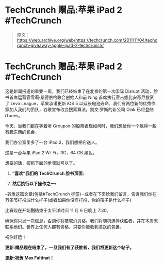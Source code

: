 # TechCrunch 赠品:苹果 iPad 2 #TechCrunch

> 原文：<https://web.archive.org/web/https://techcrunch.com/2011/11/04/techcrunch-giveaway-apple-ipad-2-techcrunch/>

# TechCrunch 赠品:苹果 iPad 2 #TechCrunch

这是新闻报道的重要一周。我们已经结束了在北京的第一次国际 Disrupt 活动，脸书首席运营官雪莉·桑德伯格联合创始人和前 Ning 首席执行官吉娜比安奇尼投资了 Levo League，苹果承诺更新 iOS 5 以延长电池寿命，我们有两位新的优秀作家加入我们的团队，谷歌宣布改变搜索算法，凯文·罗斯的新公司 Oink 已经登陆 iTunes。

今天，当我们都在等着听 Groupon 的股票表现如何时，我们想给你一个赢得一些有趣东西的机会。

我们办公室里多了一台 iPad 2，我们想把它送人。

这是一台苹果 iPad 2 Wi-Fi，3G，64 GB 黑色。

想要的话，按照下面的步骤就可以了。

1) **“喜欢”我们的 TechCrunch 脸书页面:**

2) **然后执行以下操作之一:**

–转发这篇文章(包括#TechCrunch 标签)
–或者在下面给我们留言，告诉我们你在万圣节打扮成什么样子(或者如果你没有打扮，你的孩子是什么样子)

比赛现在开始**到**结束于太平洋时间 11 月 6 日晚上 7:30。

确保你只发一次信息，否则你将被取消资格。我们将随机选择获胜者，并在本周末联系他们。世界上任何人都有资格，只要你能收到递送的包裹。

祝你好运！

**更新:赠品现在结束了。一旦我们有了获胜者，我们将更新这个帖子。**

**更新:祝贺 Max Faltinat！**